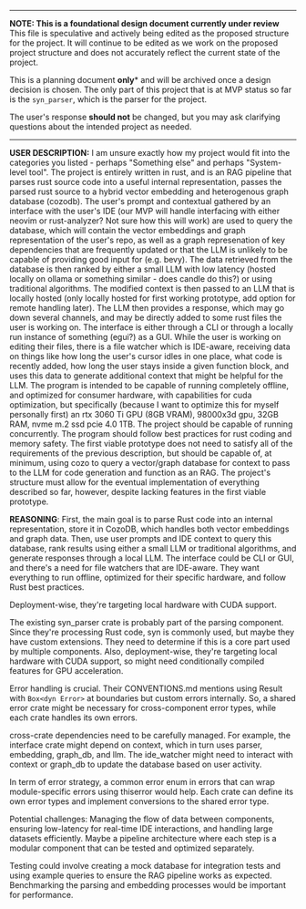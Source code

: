 
-----

**NOTE: This is a foundational design document currently under review**
This file is speculative and actively being edited as the proposed
structure for the project. It will continue to be edited as we work on the
proposed project structure and does not accurately reflect the current state of
the project.

This is a planning document **only*** and will be archived once a design
decision is chosen. The only part of this project that is at MVP status so far
is the `syn_parser`, which is the parser for the project.

The user's response **should not** be changed, but you may ask clarifying
questions about the intended project as needed.

-----

**USER DESCRIPTION:**
I am unsure exactly how my project would fit into the categories you listed -
perhaps "Something else" and perhaps "System-level tool". The project is
entirely written in rust, and is an RAG pipeline that parses rust source code
into a useful internal representation, passes the parsed rust source to a
hybrid vector embedding and heterogenous graph database (cozodb). The user's
prompt and contextual gathered by an interface with the user's IDE (our MVP
will handle interfacing with either neovim or rust-analyzer? Not sure how this
will work) are used to query the database, which will contain the vector
embeddings and graph representation of the user's repo, as well as a graph
represenation of key dependencies that are frequently updated or that the LLM
is unlikely to be capable of providing good input for (e.g. bevy). The data
retrieved from the database is then ranked by either a small LLM with low
latency (hosted locally on ollama or something similar - does candle do this?)
or using traditional algorithms. The modified context is then passed to an LLM
that is locally hosted (only locally hosted for first working prototype, add
option for remote handling later). The LLM then provides a response, which may
go down several channels, and may be directly added to some rust files the user
is working on. The interface is either through a CLI or through a locally run
instance of something (egui?) as a GUI. While the user is working on editing
their files, there is a file watcher which is IDE-aware, receiving data on
things like how long the user's cursor idles in one place, what code is
recently added, how long the user stays inside a given function block, and uses
this data to generate additional context that might be helpful for the LLM. The
program is intended to be capable of running completely offline, and optimized
for consumer hardware, with capabilities for cuda optimization, but
specifically (because I want to optimize this for myself personally first) an
rtx 3060 Ti GPU (8GB VRAM), 98000x3d gpu, 32GB RAM, nvme m.2 ssd pcie 4.0 1TB.
The project should be capable of running concurrently. The program should
follow best practices for rust coding and memory safety. The first viable
prototype does not need to satisfy all of the requirements of the previous
description, but should be capable of, at minimum, using cozo to query a
vector/graph database for context to pass to the LLM for code generation and
function as an RAG. The project's structure must allow for the eventual
implementation of everything described so far, however, despite lacking
features in the first viable prototype.

**REASONING**:
First, the main goal is to parse Rust code into an internal representation,
store it in CozoDB, which handles both vector embeddings and graph data. Then,
use user prompts and IDE context to query this database, rank results using
either a small LLM or traditional algorithms, and generate responses through a
local LLM. The interface could be CLI or GUI, and there's a need for file
watchers that are IDE-aware. They want everything to run offline, optimized for
their specific hardware, and follow Rust best practices.

Deployment-wise, they're targeting local hardware with CUDA support.

The existing syn_parser crate is probably part of the parsing component.
Since they're processing Rust code, syn is commonly used, but maybe they
have custom extensions. They need to determine if this is a core part
used by multiple components. Also, deployment-wise, they're targeting
local hardware with CUDA support, so might need conditionally compiled
features for GPU acceleration.

Error handling is crucial. Their CONVENTIONS.md mentions using Result
with `Box<dyn Error>` at boundaries but custom errors internally. So, a
shared error crate might be necessary for cross-component error types,
while each crate handles its own errors.

cross-crate dependencies need to be carefully managed. For example,
the interface crate might depend on context, which in turn uses parser,
embedding, graph_db, and llm. The ide_watcher might need to interact with
context or graph_db to update the database based on user activity.

In term of error strategy, a common error enum in errors that can wrap
module-specific errors using thiserror would help. Each crate can define
its own error types and implement conversions to the shared error type.

Potential challenges: Managing the flow of data between components,
ensuring low-latency for real-time IDE interactions, and handling large
datasets efficiently. Maybe a pipeline architecture where each step is a
modular component that can be tested and optimized separately.

Testing could involve creating a mock database for integration tests and
using example queries to ensure the RAG pipeline works as expected.
Benchmarking the parsing and embedding processes would be important for
performance.

